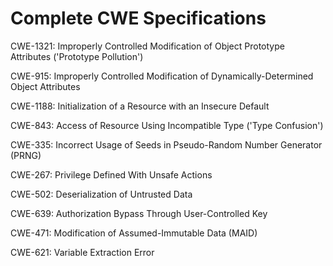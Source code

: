 

# Complete CWE Specifications

CWE-1321: Improperly Controlled Modification of Object Prototype Attributes ('Prototype Pollution')

CWE-915: Improperly Controlled Modification of Dynamically-Determined Object Attributes

CWE-1188: Initialization of a Resource with an Insecure Default

CWE-843: Access of Resource Using Incompatible Type ('Type Confusion')

CWE-335: Incorrect Usage of Seeds in Pseudo-Random Number Generator (PRNG)

CWE-267: Privilege Defined With Unsafe Actions

CWE-502: Deserialization of Untrusted Data

CWE-639: Authorization Bypass Through User-Controlled Key

CWE-471: Modification of Assumed-Immutable Data (MAID)

CWE-621: Variable Extraction Error